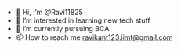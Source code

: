 - 👋 Hi, I’m @Ravi11825
- 👀 I’m interested in learning new tech stuff
- 🌱 I’m currently pursuing BCA
- 📫 How to reach me ravikant123.iimt@gmail.com

<!---
Ravi11825/Ravi11825 is a ✨ special ✨ repository because its `README.md` (this file) appears on your GitHub profile.
You can click the Preview link to take a look at your changes.
--->
